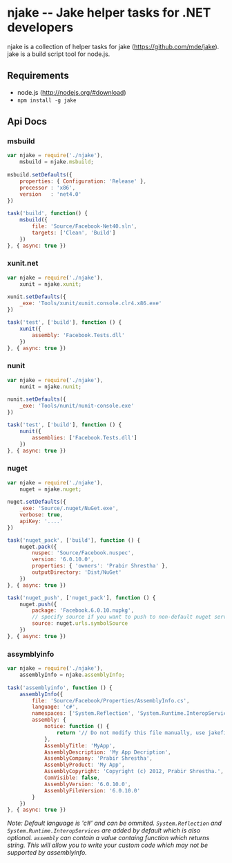 # njake -- Jake helper tasks for .NET developers
njake is a collection of helper tasks for jake (https://github.com/mde/jake). jake is a build script tool for node.js.

## Requirements
* node.js (http://nodejs.org/#download)
* `npm install -g jake`

## Api Docs

### msbuild

```js
var njake = require('./njake'),
    msbuild = njake.msbuild;
    
msbuild.setDefaults({
	properties: { Configuration: 'Release' },
	processor : 'x86',
	version	  : 'net4.0'
})
    
task('build', function() {
	msbuild({
		file: 'Source/Facebook-Net40.sln',
		targets: ['Clean', 'Build']
	})
}, { async: true })
```

### xunit.net

```js
var njake = require('./njake'),
    xunit = njake.xunit;
    
xunit.setDefaults({
	_exe: 'Tools/xunit/xunit.console.clr4.x86.exe'
})

task('test', ['build'], function () {
	xunit({
		assembly: 'Facebook.Tests.dll'
	})
}, { async: true })
```

### nunit

```js
var njake = require('./njake'),
    nunit = njake.nunit;
    
nunit.setDefaults({
	_exe: 'Tools/nunit/nunit-console.exe'
})

task('test', ['build'], function () {
	nunit({
		assemblies: ['Facebook.Tests.dll']
	})
}, { async: true })
```

### nuget

```js
var njake = require('./njake'),
    nuget = njake.nuget;
    
nuget.setDefaults({
	_exe: 'Source/.nuget/NuGet.exe',
	verbose: true,
	apiKey: '....'
})

task('nuget_pack', ['build'], function () {
	nuget.pack({
		nuspec: 'Source/Facebook.nuspec',
		version: '6.0.10.0',
		properties: { 'owners': 'Prabir Shrestha' },
		outputDirectory: 'Dist/NuGet'
	})
}, { async: true })

task('nuget_push', ['nuget_pack'], function () {
	nuget.push({
		package: 'Facebook.6.0.10.nupkg',
		// specify source if you want to push to non-default nuget server
		source: nuget.urls.symbolSource
	})
}, { async: true })

```

### assymblyinfo

```js
var njake = require('./njake'),
    assemblyInfo = njake.assemblyInfo;
    
task('assemblyinfo', function () {
	assemblyInfo({
		file: 'Source/Facebook/Properties/AssemblyInfo.cs',
		language: 'c#',
		namespaces: ['System.Reflection', 'System.Runtime.InteropServices'],
		assembly: {
			notice: function () {
				return '// Do not modify this file manually, use jakefile instead.\r\n';
			},
			AssemblyTitle: 'MyApp',
			AssemblyDescription: 'My App Decription',
			AssemblyCompany: 'Prabir Shrestha',
			AssemblyProduct: 'My App',
			AssemblyCopyright: 'Copyright (c) 2012, Prabir Shrestha.',
			ComVisible: false,
			AssemblyVersion: '6.0.10.0',
			AssemblyFileVersion: '6.0.10.0'
		}
	})
}, { async: true })
```

*Note: Default language is 'c#' and can be ommited. `System.Reflection` and `System.Runtime.InteropServices` are
added by default which is also optional. `assembly` can contain a value containg function which returns string. This will
allow you to write your custom code which may not be supported by assemblyinfo.*
